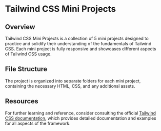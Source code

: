 # Tailwind CSS Mini Projects

## Overview

Tailwind CSS Mini Projects is a collection of 5 mini projects designed to practice and solidify their understanding of the fundamentals of Tailwind CSS. Each mini project is fully responsive and showcases different aspects of Tailwind CSS usage.

## File Structure

The project is organized into separate folders for each mini project, containing the necessary HTML, CSS, and any additional assets.

## Resources

For further learning and reference, consider consulting the official [Tailwind CSS documentation](https://tailwindcss.com/docs), which provides detailed documentation and examples for all aspects of the framework.
